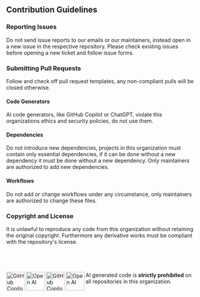 ## Contribution Guidelines

### Reporting Issues

Do not send issue reports to our emails or our maintainers, instead open in a new issue in the respective repository. Please check existing issues before opening a new ticket and follow issue forms.

### Submitting Pull Requests

Follow and check off pull request templates, any non-compliant pulls will be closed otherwise.

#### Code Generators

AI code generators, like GitHub Copilot or ChatGPT, violate this organizations ethics and security policies, do not use them.

#### Dependencies

Do not introduce new dependencies, projects in this organization must contain only essential dependencies, if it can be done without a new dependency it must be done without a new dependency. Only maintainers are authorized to add new dependencies.

#### Workflows

Do not add or change workflows under any circumstance, only maintainers are authorized to change these files.

### Copyright and License

It is unlawful to reproduce any code from this organization without retaining the original copyright. Furthermore any derivative works must be compliant with the repository's license.

<div>
    <h2>&nbsp;</h2>
    <img alt="GitHub Copilot" align="left" src="https://raw.githubusercontent.com/Katsute/Manager/main/assets/copilot-dark.png#gh-dark-mode-only" width="50">
    <img alt="Open AI" align="left" src="https://raw.githubusercontent.com/Katsute/Manager/main/assets/openai-dark.png#gh-dark-mode-only" width="50">
    <img alt="GitHub Copilot" align="left" src="https://raw.githubusercontent.com/Katsute/Manager/main/assets/copilot-light.png#gh-light-mode-only" width="50">
    <img alt="Open AI" align="left" src="https://raw.githubusercontent.com/Katsute/Manager/main/assets/openai-light.png#gh-light-mode-only" width="50">
    <p>AI generated code is <b>strictly prohibited</b> on all repositories in this organization.</p>
</div>